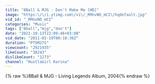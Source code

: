 ```yaml
---
title: "8Ball & MJG - Don't Make Me [HD]"
image: "https:\/\/i.ytimg.com\/vi\/_RMnvNO_mCI\/hqdefault.jpg"
vid_id: "_RMnvNO_mCI"
categories: "Music"
tags: ["8ball","mjg","don't"]
date: "2021-10-13T22:09:46+03:00"
vid_date: "2011-02-19T00:18:36Z"
duration: "PT5M27S"
viewcount: "2921935"
likeCount: "38243"
dislikeCount: "1273"
channel: "HustlaGirl Karina"
---
```

{% raw %}8Ball &amp; MJG - Living Legends Album, 2004{% endraw %}
